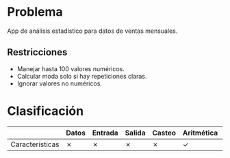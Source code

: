 # Problema

App de análisis estadístico para datos de ventas mensuales.

## Restricciones

- Manejar hasta 100 valores numéricos.
- Calcular moda solo si hay repeticiones claras.
- Ignorar valores no numéricos.

# Clasificación
|  | Datos | Entrada | Salida | Casteo | Aritmética | Relacionales | Lógicos | Condicionales | Ciclo | Matrices | Funciones |
|----------|-------|---------|--------|--------|------------|--------------|---------|---------------|-------|----------|-------------|
| Características | ✗ | ✗ | ✗ | ✗ | ✓ | ✗ | ✗ | ✗ | ✓ | ✗ | ✗ |
